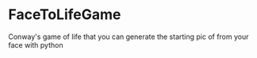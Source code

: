 # FaceToLifeGame
Conway's game of life that you can generate the starting pic of from your face with python
